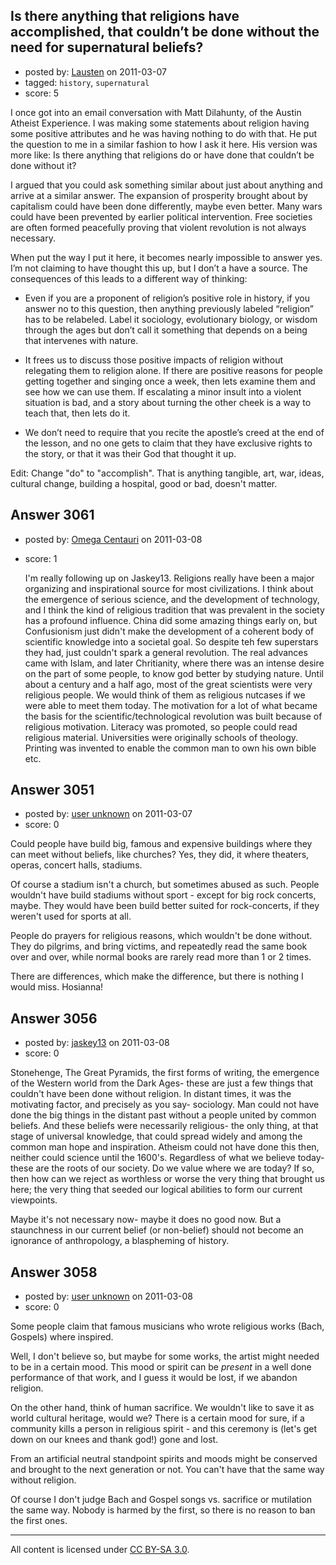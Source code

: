 ## Is there anything that religions have accomplished, that couldn’t be done without the need for supernatural beliefs?

- posted by: [Lausten](https://stackexchange.com/users/-1/584-lausten) on 2011-03-07
- tagged: `history`, `supernatural`
- score: 5

I once got into an email conversation with Matt Dilahunty, of the Austin Atheist Experience. I was making some statements about religion having some positive attributes and he was having nothing to do with that. He put the question to me in a similar fashion to how I ask it here. His version was more like: Is there anything that religions do or have done that couldn’t be done without it?

I argued that you could ask something similar about just about anything and arrive at a similar answer. The expansion of prosperity brought about by capitalism could have been done differently, maybe even better. Many wars could have been prevented by earlier political intervention. Free societies are often formed peacefully proving that violent revolution is not always necessary. 

When put the way I put it here, it becomes nearly impossible to answer yes. I’m not claiming to have thought this up, but I don’t a have a source. The consequences of this  leads to a different way of thinking:

 - Even if you are a proponent of religion’s positive role in history, if you answer no to this question, then anything previously labeled “religion” has to be relabeled. Label it sociology, evolutionary biology, or wisdom through the ages but don’t call it something that depends on a being that intervenes with nature. 

 - It frees us to discuss those positive impacts of religion without relegating them to religion alone. If there are positive reasons for people getting together and singing once a week, then lets examine them and see how we can use them. If escalating a minor insult into a violent situation is bad, and a story about turning the other cheek is a way to teach that, then lets do it. 

 - We don’t need to require that you recite the apostle’s creed at the end of the lesson, and no one gets to claim that they have exclusive rights to the story, or that it was their God that thought it up. 

Edit: Change "do" to "accomplish". That is anything tangible, art, war, ideas, cultural change, building a hospital, good or bad, doesn't matter. 



## Answer 3061

- posted by: [Omega Centauri](https://stackexchange.com/users/-1/432-omega-centauri) on 2011-03-08
- score: 1

  I'm really following up on Jaskey13. Religions really have been a major organizing and inspirational source for most civilizations. I think about the emergence of serious science, and the development of technology, and I think the kind of religious tradition that was prevalent in the society has a profound influence. China did some amazing things early on, but Confusionism just didn't make the development of a coherent body of scientific knowledge into a societal goal. So despite teh few superstars they had, just couldn't spark a general revolution. The real advances came with Islam, and later Chritianity, where there was an intense desire on the part of some people, to know god better by studying nature. Until about a century and a half ago, most of the great scientists were very religious people. We would think of them as religious nutcases if we were able to meet them today. The motivation for a lot of what became the basis for the scientific/technological revolution was built because of religious motivation. Literacy was promoted, so people could read religious material. Universities were originally schools of theology. Printing was invented to enable the common man to own his own bible etc.


## Answer 3051

- posted by: [user unknown](https://stackexchange.com/users/-1/992-user-unknown) on 2011-03-07
- score: 0

Could people have build big, famous and expensive buildings where they can meet without beliefs, like churches? Yes, they did, it where theaters, operas, concert halls, stadiums. 

Of course a stadium isn't a church, but sometimes abused as such. People wouldn't have build stadiums without sport - except for big rock concerts, maybe. They would have been build better suited for rock-concerts, if they weren't used for sports at all. 

People do prayers for religious reasons, which wouldn't be done without. They do pilgrims, and bring victims, and repeatedly read the same book over and over, while normal books are rarely read more than 1 or 2 times. 

There are differences, which make the difference, but there is nothing I would miss. Hosianna!


## Answer 3056

- posted by: [jaskey13](https://stackexchange.com/users/-1/1107-jaskey13) on 2011-03-08
- score: 0

Stonehenge, The Great Pyramids, the first forms of writing, the emergence of the Western world from the Dark Ages- these are just a few things that couldn't have been done without religion. In distant times, it was the motivating factor, and precisely as you say- sociology. Man could not have done the big things in the distant past without a people united by common beliefs. And these beliefs were necessarily religious- the only thing, at that stage of universal knowledge, that could spread widely and among the common man hope and inspiration. Atheism could not have done this then, neither could science until the 1600's. Regardless of what we believe today- these are the roots of our society. Do we value where we are today? If so, then how can we reject as worthless or worse the very thing that brought us here; the very thing that seeded our logical abilities to form our current viewpoints. 

Maybe it's not necessary now- maybe it does no good now. But a staunchness in our current belief (or non-belief) should not become an ignorance of anthropology, a blaspheming of history.   


## Answer 3058

- posted by: [user unknown](https://stackexchange.com/users/-1/992-user-unknown) on 2011-03-08
- score: 0

Some people claim that famous musicians who wrote religious works (Bach, Gospels) where inspired. 

Well, I don't believe so, but maybe for some works, the artist might needed to be in a certain mood. This mood or spirit can be _present_ in a well done performance of that work, and I guess it would be lost, if we abandon religion. 

On the other hand, think of human sacrifice. We wouldn't like to save it as world cultural heritage, would we? There is a certain mood for sure, if a community kills a person in religious spirit - and this ceremony is (let's get down on our knees and thank god!) gone and lost. 

From an artificial neutral standpoint spirits and moods might be conserved and brought to the next generation or not. You can't have that the same way without religion. 

Of course I don't judge Bach and Gospel songs vs. sacrifice or mutilation the same way. Nobody is harmed by the first, so there is no reason to ban the first ones. 



---

All content is licensed under [CC BY-SA 3.0](https://creativecommons.org/licenses/by-sa/3.0/).
